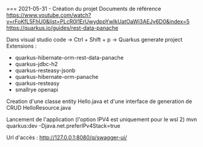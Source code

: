 === 2021-05-31 - Création du projet
Documents de référence \
https://www.youtube.com/watch?v=rFoKfL5FhU0&list=PLcR0l1ErUwydppYwIkUatOaWj3AEJy6D0&index=5 \
https://quarkus.io/guides/rest-data-panache 

Dans visual studio code -> Ctrl + Shift + p -> Quarkus generate project
Extensions : 
- quarkus-hibernate-orm-rest-data-panache
- quarkus-jdbc-h2
- quarkus-resteasy-jsonb
- quarkus-hibernate-orm-panache
- quarkus-resteasy
- smallrye openapi


Creation d'une classe entity Hello.java et d'une interface de generation de CRUD HelloResource.java
 
Lancement de l'application (l'option IPV4 est uniquement pour le wsl 2)
mvn quarkus:dev -Djava.net.preferIPv4Stack=true

Url d'accès : http://127.0.0.1:8080/q/swagger-ui/
